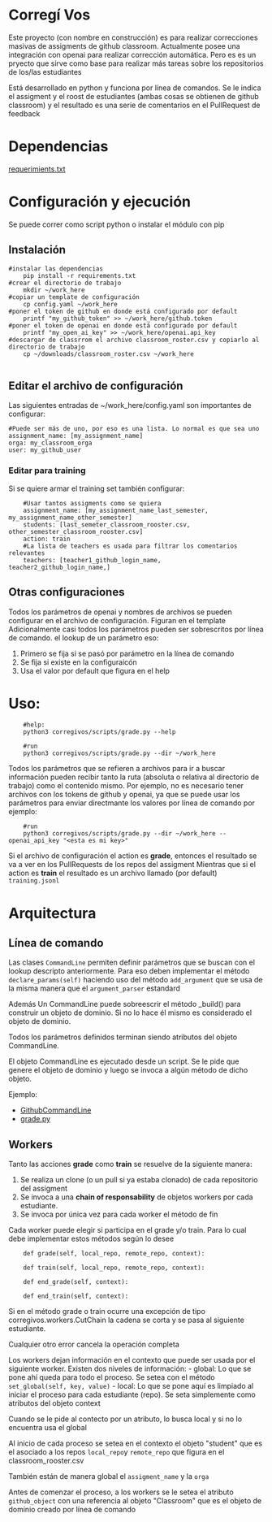 # Corregí Vos

Este proyecto (con nombre en construcción) es para realizar correcciones masivas de assigments de github classroom.
Actualmente posee una integración con openai para realizar corrección automática. Pero es es un pryecto que sirve
como base para realizar más tareas sobre los repositorios de los/las estudiantes

Está desarrollado en python y funciona por línea de comandos. Se le indica el assigment y el roost de estudiantes
(ambas cosas se obtienen de github classroom) y el resultado es una serie de comentarios en el PullRequest de feedback

# Dependencias

[requerimients.txt](requirements.txt)

# Configuración y ejecución

Se puede correr como script python o instalar el módulo con pip

## Instalación 
``` 
#instalar las dependencias
    pip install -r requirements.txt
#crear el directorio de trabajo
    mkdir ~/work_here 
#copiar un template de configuración
    cp config.yaml ~/work_here
#poner el token de github en donde está configurado por default
    printf "my_github_token" >> ~/work_here/github.token
#poner el token de openai en donde está configurado por default
    printf "my_open_ai_key" >> ~/work_here/openai.api_key
#descargar de classrrom el archivo classroom_roster.csv y copiarlo al directorio de trabajo    
    cp ~/downloads/classroom_roster.csv ~/work_here
   
```
## Editar el archivo de configuración
Las siguientes entradas de ~/work_here/config.yaml son importantes de configurar:

```
#Puede ser más de uno, por eso es una lista. Lo normal es que sea uno
assignment_name: [my_assignment_name] 
orga: my_classroom_orga
user: my_github_user
```
### Editar para training

Si se quiere armar el training set también configurar:

```
    #Usar tantos assigments como se quiera
    assignment_name: [my_assignment_name_last_semester, my_assignment_name_other_semester]  
    students: [last_semeter_classroom_rooster.csv, other_semester_classroom_rooster.csv]
    action: train
    #La lista de teachers es usada para filtrar los comentarios relevantes
    teachers: [teacher1_github_login_name, teacher2_github_login_name,]
```
## Otras configuraciones

Todos los parámetros de openai y nombres de archivos se pueden configurar en el archivo de configuración. Figuran en el template
Adicionalmente casi todos los parámetros pueden ser sobrescritos por línea de comando. el lookup de un parámetro eso:
1. Primero se fija si se pasó por parámetro en la línea de comando
2. Se fija si existe en la configuraicón
3. Usa el valor por default que figura en el help 


# Uso:

```
    #help:
    python3 corregivos/scripts/grade.py --help

    #run
    python3 corregivos/scripts/grade.py --dir ~/work_here

```

Todos los parámetros que se refieren a archivos para ir a buscar información pueden recibir tanto la ruta (absoluta o relativa al directorio
de trabajo) como el contenido mismo. Por ejemplo, no es necesario tener archivos con los tokens de github y openai, ya que se puede
usar los parámetros para enviar directmante los valores por línea de comando por ejemplo:

```
    #run
    python3 corregivos/scripts/grade.py --dir ~/work_here --openai_api_key "<esta es mi key>"

```

Si el archivo de configuración el action es **grade**, entonces el resultado se va a ver en los PullRequests de los repos del assigment
Mientras que si el action es **train** el resultado es un archivo llamado (por default) `training.jsonl`

# Arquitectura

## Línea de comando
    
Las clases `CommandLine` permiten definir parámetros que se buscan con el lookup descripto anteriormente. Para eso deben implementar
el método `declare_params(self)` haciendo uso del método `add_argument` que se usa de la misma manera que el `argument_parser` estandard

Además Un CommandLine puede sobreescrir el método _build() para construir un objeto de dominio. Si no lo hace él mismo es considerado
el objeto de dominio.

Todos los parámetros definidos terminan siendo atributos del objeto CommandLine. 

El objeto CommandLine es ejecutado desde un script. Se le pide que genere el objeto de dominio y luego se invoca a
algún método de dicho objeto.

Ejemplo:
- [GithubCommandLine](corregivos/commandLine/GithubCommandLine.py)
- [grade.py](corregivos/scripts/grade.py)

## Workers

Tanto las acciones **grade** como **train** se resuelve de la siguiente manera:
1. Se realiza un clone (o un pull si ya estaba clonado) de cada repositorio del assigment
2. Se invoca a una __chain of responsability__ de objetos workers por cada estudiante. 
3. Se invoca por única vez para cada worker el método de fin

Cada worker puede elegir si participa en el grade y/o train. Para lo cual debe implementar estos métodos según lo desee
```
    def grade(self, local_repo, remote_repo, context):

    def train(self, local_repo, remote_repo, context):

    def end_grade(self, context):

    def end_train(self, context):

```

Si en el método grade o train ocurre una excepción de tipo corregivos.workers.CutChain la cadena se corta y se pasa al siguiente estudiante.

Cualquier otro error cancela la operación completa

Los workers dejan información en el contexto que puede ser usada por el siguiente worker. Existen dos niveles de información:
    - global: Lo que se pone ahí queda para todo el proceso. Se setea con el método `set_global(self, key, value)`
    - local: Lo que se pone aquí es limpiado al iniciar el proceso para cada estudiante (repo).  Se seta simplemente
    como atributos del objeto context

Cuando se le pide al contecto por un atributo, lo busca local y si no lo encuentra usa el global

Al inicio de cada proceso se setea en el contexto el objeto "student" que es el asociado a los repos `local_repo`y `remote_repo` que figura en el classroom_rooster.csv

También están de manera global el `assigment_name` y la `orga`

Antes de comenzar el proceso, a los workers se le setea el atributo `github_object` con una referencia al objeto "Classroom" que es
el objeto de dominio creado por línea de comando




    

